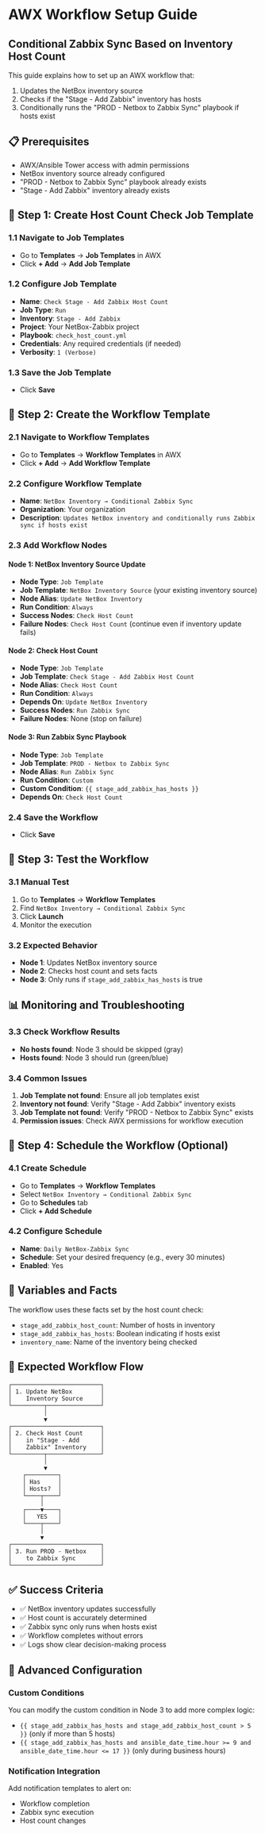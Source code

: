 # AWX Workflow Setup Guide
## Conditional Zabbix Sync Based on Inventory Host Count

This guide explains how to set up an AWX workflow that:
1. Updates the NetBox inventory source
2. Checks if the "Stage - Add Zabbix" inventory has hosts
3. Conditionally runs the "PROD - Netbox to Zabbix Sync" playbook if hosts exist

## 📋 Prerequisites

- AWX/Ansible Tower access with admin permissions
- NetBox inventory source already configured
- "PROD - Netbox to Zabbix Sync" playbook already exists
- "Stage - Add Zabbix" inventory already exists

## 🔧 Step 1: Create Host Count Check Job Template

### 1.1 Navigate to Job Templates
- Go to **Templates** → **Job Templates** in AWX
- Click **+ Add** → **Add Job Template**

### 1.2 Configure Job Template
- **Name**: `Check Stage - Add Zabbix Host Count`
- **Job Type**: `Run`
- **Inventory**: `Stage - Add Zabbix`
- **Project**: Your NetBox-Zabbix project
- **Playbook**: `check_host_count.yml`
- **Credentials**: Any required credentials (if needed)
- **Verbosity**: `1 (Verbose)`

### 1.3 Save the Job Template
- Click **Save**

## 🔧 Step 2: Create the Workflow Template

### 2.1 Navigate to Workflow Templates
- Go to **Templates** → **Workflow Templates** in AWX
- Click **+ Add** → **Add Workflow Template**

### 2.2 Configure Workflow Template
- **Name**: `NetBox Inventory → Conditional Zabbix Sync`
- **Organization**: Your organization
- **Description**: `Updates NetBox inventory and conditionally runs Zabbix sync if hosts exist`

### 2.3 Add Workflow Nodes

#### Node 1: NetBox Inventory Source Update
- **Node Type**: `Job Template`
- **Job Template**: `NetBox Inventory Source` (your existing inventory source)
- **Node Alias**: `Update NetBox Inventory`
- **Run Condition**: `Always`
- **Success Nodes**: `Check Host Count`
- **Failure Nodes**: `Check Host Count` (continue even if inventory update fails)

#### Node 2: Check Host Count
- **Node Type**: `Job Template`
- **Job Template**: `Check Stage - Add Zabbix Host Count`
- **Node Alias**: `Check Host Count`
- **Run Condition**: `Always`
- **Depends On**: `Update NetBox Inventory`
- **Success Nodes**: `Run Zabbix Sync`
- **Failure Nodes**: None (stop on failure)

#### Node 3: Run Zabbix Sync Playbook
- **Node Type**: `Job Template`
- **Job Template**: `PROD - Netbox to Zabbix Sync`
- **Node Alias**: `Run Zabbix Sync`
- **Run Condition**: `Custom`
- **Custom Condition**: `{{ stage_add_zabbix_has_hosts }}`
- **Depends On**: `Check Host Count`

### 2.4 Save the Workflow
- Click **Save**

## 🔧 Step 3: Test the Workflow

### 3.1 Manual Test
1. Go to **Templates** → **Workflow Templates**
2. Find `NetBox Inventory → Conditional Zabbix Sync`
3. Click **Launch**
4. Monitor the execution

### 3.2 Expected Behavior
- **Node 1**: Updates NetBox inventory source
- **Node 2**: Checks host count and sets facts
- **Node 3**: Only runs if `stage_add_zabbix_has_hosts` is true

## 📊 Monitoring and Troubleshooting

### 3.3 Check Workflow Results
- **No hosts found**: Node 3 should be skipped (gray)
- **Hosts found**: Node 3 should run (green/blue)

### 3.4 Common Issues
1. **Job Template not found**: Ensure all job templates exist
2. **Inventory not found**: Verify "Stage - Add Zabbix" inventory exists
3. **Job Template not found**: Verify "PROD - Netbox to Zabbix Sync" exists
4. **Permission issues**: Check AWX permissions for workflow execution

## 🔄 Step 4: Schedule the Workflow (Optional)

### 4.1 Create Schedule
- Go to **Templates** → **Workflow Templates**
- Select `NetBox Inventory → Conditional Zabbix Sync`
- Go to **Schedules** tab
- Click **+ Add Schedule**

### 4.2 Configure Schedule
- **Name**: `Daily NetBox-Zabbix Sync`
- **Schedule**: Set your desired frequency (e.g., every 30 minutes)
- **Enabled**: Yes

## 📝 Variables and Facts

The workflow uses these facts set by the host count check:

- `stage_add_zabbix_host_count`: Number of hosts in inventory
- `stage_add_zabbix_has_hosts`: Boolean indicating if hosts exist
- `inventory_name`: Name of the inventory being checked

## 🎯 Expected Workflow Flow

```
┌─────────────────────────┐
│ 1. Update NetBox        │
│    Inventory Source     │
└─────────┬───────────────┘
          │
          ▼
┌─────────────────────────┐
│ 2. Check Host Count     │
│    in "Stage - Add      │
│    Zabbix" Inventory    │
└─────────┬───────────────┘
          │
          ▼
    ┌─────────┐
    │ Has     │
    │ Hosts?  │
    └────┬────┘
         │
    ┌────▼────┐
    │   YES   │
    └────┬────┘
         │
         ▼
┌─────────────────────────┐
│ 3. Run PROD - Netbox    │
│    to Zabbix Sync       │
└─────────────────────────┘
```

## ✅ Success Criteria

- ✅ NetBox inventory updates successfully
- ✅ Host count is accurately determined
- ✅ Zabbix sync only runs when hosts exist
- ✅ Workflow completes without errors
- ✅ Logs show clear decision-making process

## 🔧 Advanced Configuration

### Custom Conditions
You can modify the custom condition in Node 3 to add more complex logic:

- `{{ stage_add_zabbix_has_hosts and stage_add_zabbix_host_count > 5 }}` (only if more than 5 hosts)
- `{{ stage_add_zabbix_has_hosts and ansible_date_time.hour >= 9 and ansible_date_time.hour <= 17 }}` (only during business hours)

### Notification Integration
Add notification templates to alert on:
- Workflow completion
- Zabbix sync execution
- Host count changes
